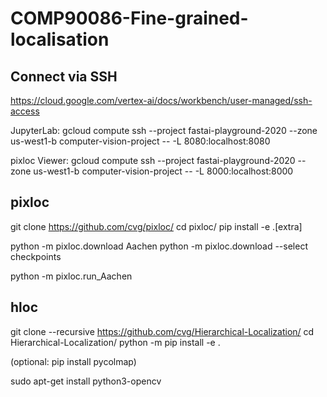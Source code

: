 # COMP90086-Fine-grained-localisation

## Connect via SSH

https://cloud.google.com/vertex-ai/docs/workbench/user-managed/ssh-access

JupyterLab:
gcloud compute ssh --project fastai-playground-2020 --zone us-west1-b computer-vision-project -- -L 8080:localhost:8080

pixloc Viewer:
gcloud compute ssh --project fastai-playground-2020 --zone us-west1-b computer-vision-project -- -L 8000:localhost:8000


## pixloc

git clone https://github.com/cvg/pixloc/
cd pixloc/
pip install -e .[extra]

python -m pixloc.download Aachen
python -m pixloc.download --select checkpoints 

python -m pixloc.run_Aachen

## hloc

git clone --recursive https://github.com/cvg/Hierarchical-Localization/
cd Hierarchical-Localization/
python -m pip install -e .

(optional: pip install pycolmap)

sudo apt-get install python3-opencv